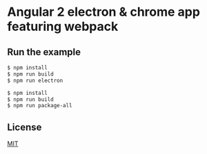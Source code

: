 # Angular 2 electron & chrome app featuring webpack

## Run the example

```bash
$ npm install
$ npm run build
$ npm run electron
```

```bash
$ npm install
$ npm run build
$ npm run package-all
```

## License

[MIT]

[Webpack]: http://webpack.github.io
[MIT]: http://markdalgleish.mit-license.org
[angular2]: http://angular.io
[electron]: http://electron.atom.io/
[redux]: https://github.com/reactjs/redux
